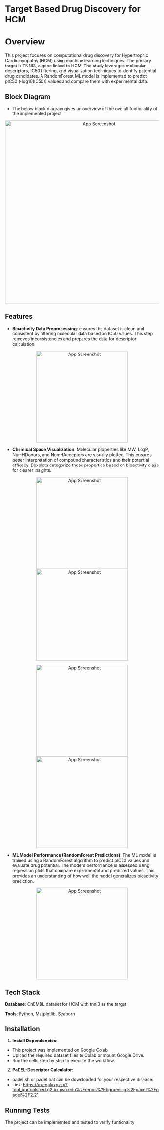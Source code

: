 
# Target Based Drug Discovery for HCM
# Overview

This project focuses on computational drug discovery for Hypertrophic Cardiomyopathy (HCM) using machine learning techniques. The primary target is TNNI3, a gene linked to HCM. The study leverages molecular descriptors, IC50 filtering, and visualization techniques to identify potential drug candidates. A RandomForest ML model is implemented to predict pIC50 (-log10(IC50)) values and compare them with experimental data.




## Block Diagram

- The below block diagram gives an overview of the overall funtionality of the implemented project
 <p align="center">
  <img src="https://i.postimg.cc/qM0zCr5P/Picture7.png" alt="App Screenshot" width="600">
</p>

## Features

- **Bioactivity Data Preprocessing**: ensures the dataset is clean and consistent by filtering molecular data based on IC50 values. This step removes inconsistencies and prepares the data for descriptor calculation.

<p align="center">
  <img src="https://i.postimg.cc/Jhng2wHt/Picture1.jpg" alt="App Screenshot" width="300">
</p>

- **Chemical Space Visualization**: Molecular properties like MW, LogP, NumHDonors, and NumHAcceptors are visually plotted. This ensures better interpretation of compound characteristics and their potential efficacy. Boxplots categorize these properties based on bioactivity class for clearer insights.

<p align="center">
  <img src="https://i.postimg.cc/TwxkvZpr/Picture2.jpg" alt="App Screenshot" width="300">
    <img src="https://i.postimg.cc/wM7LCVcX/Picture3.jpg" alt="App Screenshot" width="300">

</p>

<p align="center">
  <img src="https://i.postimg.cc/L513WSpk/Picture4.jpg" alt="App Screenshot" width="300">
    <img src="https://i.postimg.cc/yYnDz580/Picture5.jpg" alt="App Screenshot" width="300">

</p>






- **ML Model Performance (RandomForest Predictions)**: The ML model is trained using a RandomForest algorithm to predict pIC50 values and evaluate drug potential. The model’s performance is assessed using regression plots that compare experimental and predicted values. This provides an understanding of how well the model generalizes bioactivity prediction.
<p align="center">
  <img src="https://i.postimg.cc/RVwj65Hn/Picture6.jpg" alt="App Screenshot" width="300">
</p>


## Tech Stack

**Database**: ChEMBL dataset for HCM with tnni3 as the target 

**Tools**: Python, Matplotlib, Seaborn

## Installation

1. **Install Dependencies**:
- This project was implemented on Google Colab
- Upload the required dataset files to Colab or mount Google Drive.
- Run the cells step by step to execute the workflow.

2. **PaDEL-Descriptor Calculator**: 
- padel.sh or padel.bat can be downloaded for your respective disease:
- Link: https://usegalaxy.eu/?tool_id=toolshed.g2.bx.psu.edu%2Frepos%2Fbgruening%2Fpadel%2Fpadel%2F2.21

## Running Tests

The project can be implemented and tested to verify funtionality

